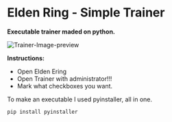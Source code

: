 # Elden Ring - Simple Trainer

**Executable trainer maded on python.**

![Trainer-Image-preview](https://user-images.githubusercontent.com/78714158/159172675-8202466c-7ef5-4531-aa48-3d42b2e88a32.png)

**Instructions:**

- Open Elden Ering
- Open Trainer with administrator!!!
- Mark what checkboxes you want.

To make an executable I used pyinstaller, all in one.

```
pip install pyinstaller
```

